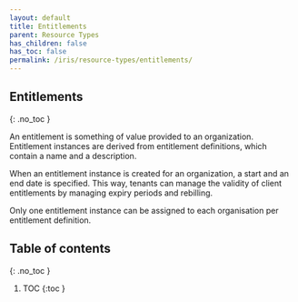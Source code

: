 ```yaml
---
layout: default
title: Entitlements
parent: Resource Types
has_children: false
has_toc: false
permalink: /iris/resource-types/entitlements/
---
```


## Entitlements
{: .no_toc }

An entitlement is something of value provided to an organization. Entitlement instances are derived from entitlement definitions, which contain a name and a description.

When an entitlement instance is created for an organization, a start and an end date is specified. This way, tenants can manage the validity of client entitlements by managing expiry periods and rebilling.

Only one entitlement instance can be assigned to each organisation per entitlement definition.

## Table of contents
{: .no_toc }

1. TOC
{:toc }